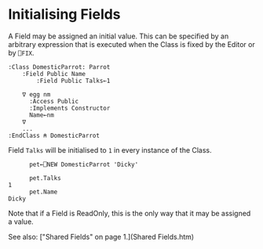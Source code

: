 # Initialising Fields

A Field may be assigned an initial value. This can be specified by an arbitrary expression that is executed when the Class is fixed by the Editor or by `⎕FIX`.

```apl
:Class DomesticParrot: Parrot
    :Field Public Name
        :Field Public Talks←1
 
    ∇ egg nm
      :Access Public
      :Implements Constructor
      Name←nm
    ∇
    ...
:EndClass ⍝ DomesticParrot
```

Field `Talks` will be initialised to `1` in every instance of the Class.
```apl
      pet←⎕NEW DomesticParrot 'Dicky'
 
      pet.Talks
1
      pet.Name
Dicky
```

Note that if a Field is ReadOnly, this is the only way that it may be assigned a value.

See also: ["Shared Fields" on page 1.](Shared Fields.htm)
